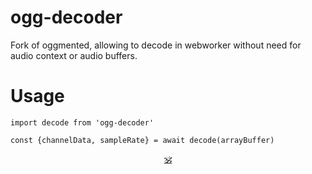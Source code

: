 # ogg-decoder

Fork of oggmented, allowing to decode in webworker without need for audio context or audio buffers.


# Usage

```
import decode from 'ogg-decoder'

const {channelData, sampleRate} = await decode(arrayBuffer)
```


<p align=center><a href="https://github.com/krishnized/license/">🕉</a></p>

